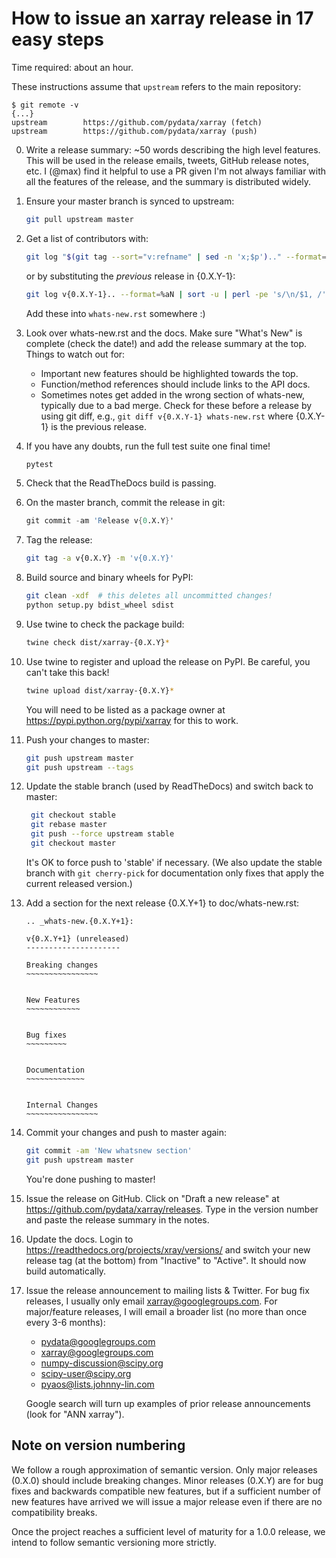 # How to issue an xarray release in 17 easy steps

Time required: about an hour.

These instructions assume that `upstream` refers to the main repository:
```
$ git remote -v
{...}
upstream        https://github.com/pydata/xarray (fetch)
upstream        https://github.com/pydata/xarray (push)
```

 0. Write a release summary: ~50 words describing the high level features. This
    will be used in the release emails, tweets, GitHub release notes, etc. 
    I (@max) find it helpful to use a PR given I'm not always familiar with all the
    features of the release, and the summary is distributed widely.

 1. Ensure your master branch is synced to upstream:
     ```sh
     git pull upstream master
     ```
 2. Get a list of contributors with:
    ```sh
    git log "$(git tag --sort="v:refname" | sed -n 'x;$p').." --format=%aN | sort -u | perl -pe 's/\n/$1, /'
    ```
    or by substituting the _previous_ release in {0.X.Y-1}:
    ```sh
    git log v{0.X.Y-1}.. --format=%aN | sort -u | perl -pe 's/\n/$1, /'
    ```
    Add these into `whats-new.rst` somewhere :)
 3. Look over whats-new.rst and the docs. Make sure "What's New" is complete
    (check the date!) and add the release summary at the top.
    Things to watch out for:
    - Important new features should be highlighted towards the top.
    - Function/method references should include links to the API docs.
    - Sometimes notes get added in the wrong section of whats-new, typically
      due to a bad merge. Check for these before a release by using git diff,
      e.g., `git diff v{0.X.Y-1} whats-new.rst` where {0.X.Y-1} is the previous
      release.
 4. If you have any doubts, run the full test suite one final time!
      ```sh
      pytest
      ```
 5. Check that the ReadTheDocs build is passing.
 6. On the master branch, commit the release in git:
      ```s
      git commit -am 'Release v{0.X.Y}'
      ```
 7. Tag the release:
      ```sh
      git tag -a v{0.X.Y} -m 'v{0.X.Y}'
      ```
 8. Build source and binary wheels for PyPI:
      ```sh
      git clean -xdf  # this deletes all uncommitted changes!
      python setup.py bdist_wheel sdist
      ```
 9. Use twine to check the package build:
      ```sh
      twine check dist/xarray-{0.X.Y}*
      ```
10. Use twine to register and upload the release on PyPI. Be careful, you can't
    take this back!
      ```sh
      twine upload dist/xarray-{0.X.Y}*
      ```
    You will need to be listed as a package owner at
    https://pypi.python.org/pypi/xarray for this to work.
11. Push your changes to master:
      ```sh
      git push upstream master
      git push upstream --tags
      ```
12. Update the stable branch (used by ReadTheDocs) and switch back to master:
     ```sh
      git checkout stable
      git rebase master
      git push --force upstream stable
      git checkout master
     ```
    It's OK to force push to 'stable' if necessary. (We also update the stable 
    branch with `git cherry-pick` for documentation only fixes that apply the 
    current released version.)
13. Add a section for the next release {0.X.Y+1} to doc/whats-new.rst:
     ```
     .. _whats-new.{0.X.Y+1}:

     v{0.X.Y+1} (unreleased)
     ---------------------

     Breaking changes
     ~~~~~~~~~~~~~~~~


     New Features
     ~~~~~~~~~~~~


     Bug fixes
     ~~~~~~~~~


     Documentation
     ~~~~~~~~~~~~~


     Internal Changes
     ~~~~~~~~~~~~~~~~
     ```
14. Commit your changes and push to master again:
      ```sh
      git commit -am 'New whatsnew section'
      git push upstream master
      ```
    You're done pushing to master!
15. Issue the release on GitHub. Click on "Draft a new release" at
    https://github.com/pydata/xarray/releases. Type in the version number
    and paste the release summary in the notes.
16. Update the docs. Login to https://readthedocs.org/projects/xray/versions/
    and switch your new release tag (at the bottom) from "Inactive" to "Active".
    It should now build automatically.
17. Issue the release announcement to mailing lists & Twitter. For bug fix releases, I 
    usually only email xarray@googlegroups.com. For major/feature releases, I will email a broader
    list (no more than once every 3-6 months):
      - pydata@googlegroups.com
      - xarray@googlegroups.com
      - numpy-discussion@scipy.org
      - scipy-user@scipy.org
      - pyaos@lists.johnny-lin.com

    Google search will turn up examples of prior release announcements (look for
    "ANN xarray").

## Note on version numbering

We follow a rough approximation of semantic version. Only major releases (0.X.0)
should include breaking changes. Minor releases (0.X.Y) are for bug fixes and
backwards compatible new features, but if a sufficient number of new features
have arrived we will issue a major release even if there are no compatibility
breaks.

Once the project reaches a sufficient level of maturity for a 1.0.0 release, we
intend to follow semantic versioning more strictly.
